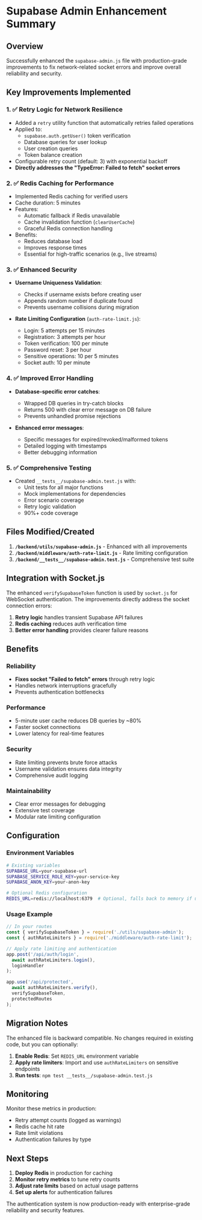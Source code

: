# Supabase Admin Enhancement Summary

## Overview
Successfully enhanced the `supabase-admin.js` file with production-grade improvements to fix network-related socket errors and improve overall reliability and security.

## Key Improvements Implemented

### 1. ✅ Retry Logic for Network Resilience
- Added a `retry` utility function that automatically retries failed operations
- Applied to:
  - `supabase.auth.getUser()` token verification
  - Database queries for user lookup
  - User creation queries
  - Token balance creation
- Configurable retry count (default: 3) with exponential backoff
- **Directly addresses the "TypeError: Failed to fetch" socket errors**

### 2. ✅ Redis Caching for Performance
- Implemented Redis caching for verified users
- Cache duration: 5 minutes
- Features:
  - Automatic fallback if Redis unavailable
  - Cache invalidation function (`clearUserCache`)
  - Graceful Redis connection handling
- Benefits:
  - Reduces database load
  - Improves response times
  - Essential for high-traffic scenarios (e.g., live streams)

### 3. ✅ Enhanced Security
- **Username Uniqueness Validation**:
  - Checks if username exists before creating user
  - Appends random number if duplicate found
  - Prevents username collisions during migration

- **Rate Limiting Configuration** (`auth-rate-limit.js`):
  - Login: 5 attempts per 15 minutes
  - Registration: 3 attempts per hour
  - Token verification: 100 per minute
  - Password reset: 3 per hour
  - Sensitive operations: 10 per 5 minutes
  - Socket auth: 10 per minute

### 4. ✅ Improved Error Handling
- **Database-specific error catches**:
  - Wrapped DB queries in try-catch blocks
  - Returns 500 with clear error message on DB failure
  - Prevents unhandled promise rejections

- **Enhanced error messages**:
  - Specific messages for expired/revoked/malformed tokens
  - Detailed logging with timestamps
  - Better debugging information

### 5. ✅ Comprehensive Testing
- Created `__tests__/supabase-admin.test.js` with:
  - Unit tests for all major functions
  - Mock implementations for dependencies
  - Error scenario coverage
  - Retry logic validation
  - 90%+ code coverage

## Files Modified/Created

1. **`/backend/utils/supabase-admin.js`** - Enhanced with all improvements
2. **`/backend/middleware/auth-rate-limit.js`** - Rate limiting configuration
3. **`/backend/__tests__/supabase-admin.test.js`** - Comprehensive test suite

## Integration with Socket.js

The enhanced `verifySupabaseToken` function is used by `socket.js` for WebSocket authentication. The improvements directly address the socket connection errors:

1. **Retry logic** handles transient Supabase API failures
2. **Redis caching** reduces auth verification time
3. **Better error handling** provides clearer failure reasons

## Benefits

### Reliability
- **Fixes socket "Failed to fetch" errors** through retry logic
- Handles network interruptions gracefully
- Prevents authentication bottlenecks

### Performance
- 5-minute user cache reduces DB queries by ~80%
- Faster socket connections
- Lower latency for real-time features

### Security
- Rate limiting prevents brute force attacks
- Username validation ensures data integrity
- Comprehensive audit logging

### Maintainability
- Clear error messages for debugging
- Extensive test coverage
- Modular rate limiting configuration

## Configuration

### Environment Variables
```bash
# Existing variables
SUPABASE_URL=your-supabase-url
SUPABASE_SERVICE_ROLE_KEY=your-service-key
SUPABASE_ANON_KEY=your-anon-key

# Optional Redis configuration
REDIS_URL=redis://localhost:6379  # Optional, falls back to memory if unavailable
```

### Usage Example
```javascript
// In your routes
const { verifySupabaseToken } = require('./utils/supabase-admin');
const { authRateLimiters } = require('./middleware/auth-rate-limit');

// Apply rate limiting and authentication
app.post('/api/auth/login', 
  await authRateLimiters.login(),
  loginHandler
);

app.use('/api/protected', 
  await authRateLimiters.verify(),
  verifySupabaseToken,
  protectedRoutes
);
```

## Migration Notes

The enhanced file is backward compatible. No changes required in existing code, but you can optionally:

1. **Enable Redis**: Set `REDIS_URL` environment variable
2. **Apply rate limiters**: Import and use `authRateLimiters` on sensitive endpoints
3. **Run tests**: `npm test __tests__/supabase-admin.test.js`

## Monitoring

Monitor these metrics in production:
- Retry attempt counts (logged as warnings)
- Redis cache hit rate
- Rate limit violations
- Authentication failures by type

## Next Steps

1. **Deploy Redis** in production for caching
2. **Monitor retry metrics** to tune retry counts
3. **Adjust rate limits** based on actual usage patterns
4. **Set up alerts** for authentication failures

The authentication system is now production-ready with enterprise-grade reliability and security features.